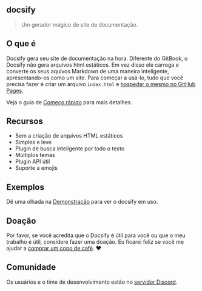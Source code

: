 ## docsify

> Um gerador mágico de site de documentação.

## O que é

Docsify gera seu site de documentação na hora. Diferente do GitBook, o Docsify não gera arquivos html estáticos. Em vez disso ele carrega e converte os seus aquivos Markdown de uma maneira inteligente, apresentando-os como um site. Para começar a usá-lo, tudo que você precisa fazer é criar um arquivo `index.html` e [hospedar o mesmo no GitHub Pages](deploy.md).

Veja o guia de [Começo rápido](quickstart.md) para mais detalhes.

## Recursos

- Sem a criação de arquivos HTML estáticos
- Simples e leve
- Plugin de busca inteligente por todo o texto
- Múltiplos temas
- Plugin API útil
- Suporte a emojis

## Exemplos

Dê uma olhada na [Demonstração](https://github.com/docsifyjs/awesome-docsify#showcase) para ver o docsify em uso.

## Doação

Por favor, se você acredita que o Docsify é útil para você ou que o meu trabalho é útil, considere fazer uma doação. Eu ficarei feliz se você me ajudar a [comprar um copo de café](https://github.com/QingWei-Li/donate). :heart:

## Comunidade

Os usuários e o time de desenvolvimento estão no [servidor Discord](https://discord.gg/3NwKFyR).
